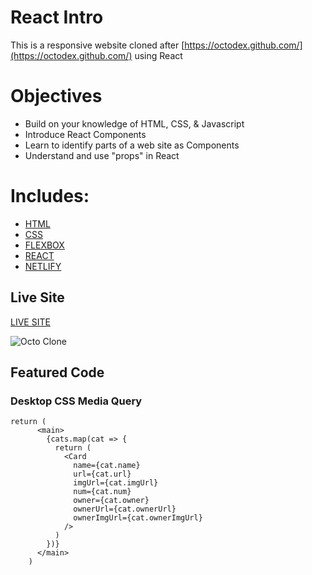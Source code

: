 # React Intro

This is a responsive website cloned after [https://octodex.github.com/](https://octodex.github.com/) using React

# Objectives

- Build on your knowledge of HTML, CSS, & Javascript
- Introduce React Components
- Learn to identify parts of a web site as Components
- Understand and use "props" in React

# Includes: 

- [HTML](https://developer.mozilla.org/en-US/docs/Web/HTML)
- [CSS](https://www.w3schools.com/css/)
- [FLEXBOX](https://developer.mozilla.org/en-US/docs/Web/CSS/CSS_Flexible_Box_Layout/Basic_Concepts_of_Flexbox)
- [REACT](https://reactjs.org/docs/getting-started.html)
- [NETLIFY](https://docs.netlify.com/?_ga=2.56383019.1272475466.1587169866-1421079835.1583768648)

## Live Site

[LIVE SITE](https://react-intro-austinparvin.netlify.app/)

![Octo Clone](https://i.imgur.com/oYquAU4.png)

## Featured Code

### Desktop CSS Media Query

```JSX
return (
      <main>
        {cats.map(cat => {
          return (
            <Card
              name={cat.name}
              url={cat.url}
              imgUrl={cat.imgUrl}
              num={cat.num}
              owner={cat.owner}
              ownerUrl={cat.ownerUrl}
              ownerImgUrl={cat.ownerImgUrl}
            />
          )
        })}
      </main>
    )
 ```
 
